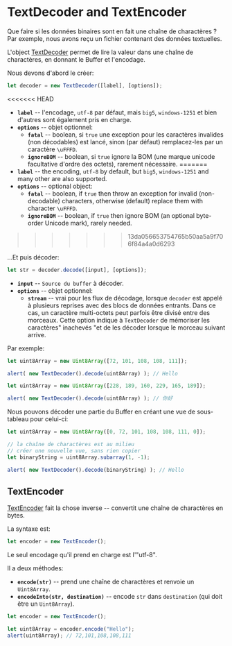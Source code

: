 # TextDecoder and TextEncoder

Que faire si les données binaires sont en fait une chaîne de charactères ? Par exemple, nous avons reçu un fichier contenant des données textuelles.

L'object [TextDecoder](https://encoding.spec.whatwg.org/#interface-textdecoder) permet de lire la valeur dans une chaîne de charactères, en donnant le Buffer et l'encodage.

Nous devons d'abord le créer:
```js
let decoder = new TextDecoder([label], [options]);
```

<<<<<<< HEAD
- **`label`** -- l'encodage, `utf-8` par défaut, mais `big5`, `windows-1251` et bien d'autres sont également pris en charge.
- **`options`** -- objet optionnel:
  - **`fatal`** -- boolean, si `true` une exception pour les caractères invalides (non décodables) est lancé, sinon (par défaut) remplacez-les par un caractère `\uFFFD`.
  - **`ignoreBOM`** -- boolean, si `true` ignore la BOM (une marque unicode facultative d'ordre des octets), rarement nécessaire.
=======
- **`label`** -- the encoding, `utf-8` by default, but `big5`, `windows-1251` and many other are also supported.
- **`options`** -- optional object:
  - **`fatal`** -- boolean, if `true` then throw an exception for invalid (non-decodable) characters, otherwise (default) replace them with character `\uFFFD`.
  - **`ignoreBOM`** -- boolean, if `true` then ignore BOM (an optional byte-order Unicode mark), rarely needed.
>>>>>>> 13da056653754765b50aa5a9f706f84a4a0d6293

...Et puis décoder:

```js
let str = decoder.decode([input], [options]);
```

- **`input`** -- `Source du buffer` à décoder.
- **`options`** -- objet optionnel:
  - **`stream`** -- vrai pour les flux de décodage, lorsque `decoder` est appelé à plusieurs reprises avec des blocs de données entrants. Dans ce cas, un caractère multi-octets peut parfois être divisé entre des morceaux. Cette option indique à `TextDecoder` de mémoriser les caractères" inachevés "et de les décoder lorsque le morceau suivant arrive.

Par exemple:

```js run
let uint8Array = new Uint8Array([72, 101, 108, 108, 111]);

alert( new TextDecoder().decode(uint8Array) ); // Hello
```


```js run
let uint8Array = new Uint8Array([228, 189, 160, 229, 165, 189]);

alert( new TextDecoder().decode(uint8Array) ); // 你好
```

Nous pouvons décoder une partie du Buffer en créant une vue de sous-tableau pour celui-ci:


```js run
let uint8Array = new Uint8Array([0, 72, 101, 108, 108, 111, 0]);

// la chaîne de charactères est au milieu
// créer une nouvelle vue, sans rien copier
let binaryString = uint8Array.subarray(1, -1);

alert( new TextDecoder().decode(binaryString) ); // Hello
```

## TextEncoder

[TextEncoder](https://encoding.spec.whatwg.org/#interface-textencoder) fait la chose inverse -- convertit une chaîne de charactères en bytes.

La syntaxe est:

```js
let encoder = new TextEncoder();
```

Le seul encodage qu'il prend en charge est l'"utf-8".

Il a deux méthodes:
- **`encode(str)`** -- prend une chaîne de charactères et renvoie un `Uint8Array`.
- **`encodeInto(str, destination)`** -- encode `str` dans `destination` (qui doit être un `Uint8Array`).

```js run
let encoder = new TextEncoder();

let uint8Array = encoder.encode("Hello");
alert(uint8Array); // 72,101,108,108,111
```
